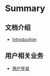 # Summary

## 文档介绍

* [Introduction](README.md)

## 用户相关业务

* [用户登录](yong-hu-xiang-guan-ye-wu/yong-hu-deng-lu-ff08-wei-xin-xiao-cheng-xu-ff09.md)

